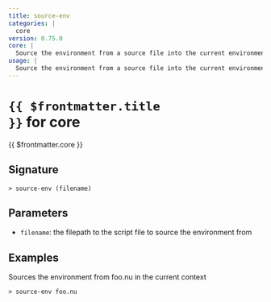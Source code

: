 ```yaml
---
title: source-env
categories: |
  core
version: 0.75.0
core: |
  Source the environment from a source file into the current environment.
usage: |
  Source the environment from a source file into the current environment.
---
```


# <code>{{ $frontmatter.title }}</code> for core

<div class='command-title'>{{ $frontmatter.core }}</div>

## Signature

```> source-env (filename)```

## Parameters

 -  `filename`: the filepath to the script file to source the environment from

## Examples

Sources the environment from foo.nu in the current context
```shell
> source-env foo.nu
```
